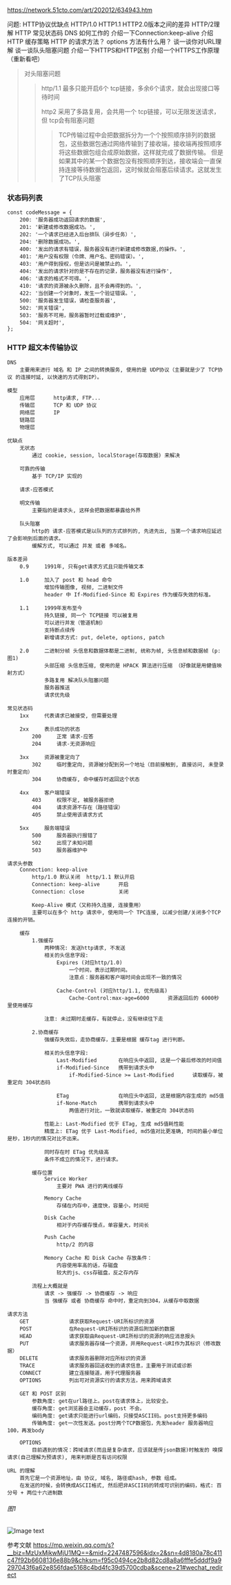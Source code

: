 https://network.51cto.com/art/202012/634943.htm


问题:
    HTTP协议优缺点
    HTTP/1.0 HTTP1.1 HTTP2.0版本之间的差异
    HTTP/2理解
    HTTP 常见状态码
    DNS 如何工作的
    介绍一下Connection:keep-alive
    介绍HTTP 缓存策略
    HTTP 的请求方法？
    options 方法有什么用？
    谈一谈你对URL理解
    谈一谈队头阻塞问题
    介绍一下HTTPS和HTTP区别
    介绍一个HTTPS工作原理（重新看吧）

>对头阻塞问题
>> http/1.1 最多只能开启6个 tcp链接，多余6个请求，就会出现接口等待时间
>>
>> http2 采用了多路复用，会共用一个 tcp链接，可以无限发送请求，但 tcp会有阻塞问题
>>> TCP传输过程中会把数据拆分为一个个按照顺序排列的数据包，这些数据包通过网络传输到了接收端，接收端再按照顺序将这些数据包组合成原始数据，这样就完成了数据传输。
>>> 但是如果其中的某一个数据包没有按照顺序到达，接收端会一直保持连接等待数据包返回，这时候就会阻塞后续请求。这就发生了TCP队头阻塞

### 状态码列表
```
const codeMessage = {
	200: '服务器成功返回请求的数据',
	201: '新建或修改数据成功。',
	202: '一个请求已经进入后台排队（异步任务）',
	204: '删除数据成功。',
	400: '发出的请求有错误，服务器没有进行新建或修改数据,的操作。',
	401: '用户没有权限（令牌、用户名、密码错误）。',
	403: '用户得到授权，但是访问是被禁止的。',
	404: '发出的请求针对的是不存在的记录，服务器没有进行操作',
	406: '请求的格式不可得。',
	410: '请求的资源被永久删除，且不会再得到的。',
	422: '当创建一个对象时，发生一个验证错误。',
	500: '服务器发生错误，请检查服务器',
	502: '网关错误',
	503: '服务不可用，服务器暂时过载或维护',
	504: '网关超时',
};
```


### HTTP 超文本传输协议

    DNS
        主要用来进行 域名 和 IP 之间的转换服务, 使用的是 UDP协议（主要就是少了 TCP协议 的连接时延, 以快速的方式得到IP）。

    模型
        应用层      http请求, FTP...
        传输层      TCP 和 UDP 协议
        网络层      IP
        链路层
        物理层

    优缺点
        无状态
            通过 cookie, session, localStorage(存取数据) 来解决

        可靠的传输
            基于 TCP/IP 实现的

        请求-应答模式

        明文传输
            主要指的是请求头, 这样会把数据都暴露给外界

        队头阻塞
            http的 请求-应答模式是以队列的方式排列的, 先进先出, 当第一个请求响应延迟了会影响到后面的请求。
            缓解方式, 可以通过 并发 或者 多域名。

    版本差异
        0.9     1991年, 只有get请求方式且只能传输文本

        1.0     加入了 post 和 head 命令
                增加传输图像, 视频, 二进制文件
                header 中 If-Modified-Since 和 Expires 作为缓存失效的标准。

        1.1     1999年发布至今
                持久链接, 同一个 TCP链接 可以被复用
                可以进行并发（管道机制）
                支持断点续传
                新增请求方式: put, delete, options, patch

        2.0     二进制分帧 头信息和数据体都是二进制, 统称为帧, 头信息帧和数据帧 (p: 图1)
                头部压缩 头信息压缩, 使用的是 HPACK 算法进行压缩 （好像就是用健值映射方式）
                多路复用 解决队头阻塞问题
                服务器推送
                请求优先级

    常见状态码
        1xx     代表请求已被接受, 但需要处理

        2xx     表示成功的状态
            200     正常 请求-应答
            204     请求-无资源响应

        3xx     资源被重定向了
            302     临时重定向, 资源被分配到另一个地址（目前接触到, 直接访问, 未登录时重定向）
            304     协商缓存, 命中缓存时返回这个状态

        4xx     客户端错误
            403     权限不足, 被服务器拒绝
            404     请求资源不存在（路径错误）
            405     禁止使用该请求方式

        5xx     服务端错误
            500     服务器执行报错了
            502     出现了未知问题
            503     服务器维护中

    请求头参数
        Connection: keep-alive
            http/1.0 默认关闭  http/1.1 默认开启
            Connection: keep-alive      开启
            Connection: close           关闭

            Keep-Alive 模式（又称持久连接, 连接重用）
            主要可以在多个 http 请求中, 使用同一个 TPC连接, 以减少创建/关闭多个TCP连接的开销。

        缓存
            1.强缓存
                两种情况: 发送http请求, 不发送
                相关的头信息字段:
                    Expires (对应http/1.0)
                        一个时间，表示过期时间。
                        注意点：服务器和客户端时间会出现不一致的情况

                    Cache-Control (对应http/1.1, 优先级高)
                        Cache-Control:max-age=6000      资源返回后的 6000秒 里使用缓存

                注意: 未过期时走缓存，有就停止，没有继续往下走

            2.协商缓存
                强缓存失效后，走协商缓存，主要是根据 缓存tag 进行判断。

                相关的头信息字段:
                    Last-Modified       在响应头中返回, 这是一个最后修改的时间值
                    if-Modified-Since   携带到请求头中
                        if-Modified-Since >= Last-Modified      读取缓存，被重定向 304状态码

                    ETag                在响应头中返回, 这是根据内容生成的 md5值
                    if-None-Match       携带到请求头中
                        两值进行对比，一致就读取缓存，被重定向 304状态码

                性能上: Last-Modified 优于 ETag, 生成 md5值耗性能
                精度上: ETag 优于 Last-Modified, md5值对比更准确, 时间的最小单位是秒，1秒内的情况对比不出来。

                同时存在时 ETag 优先级高
                条件不成立的情况下，进行请求。

            缓存位置
                Service Worker
                    主要对 PWA 进行的离线缓存

                Memory Cache
                    存储在内存中，速度快，容量小，时间短

                Disk Cache
                    相对于内存缓存慢点，单容量大，时间长

                Push Cache
                    http/2 的内容

                Memory Cache 和 Disk Cache 存放条件：
                    内容使用率高的话，存磁盘
                    较大的js、css存磁盘，反之存内存

            流程上大概就是
                请求 -> 强缓存 -> 协商缓存 -> 响应
                当 强缓存 或者 协商缓存 命中时，重定向到304，从缓存中取数据

    请求方法
        GET             请求获取Request-URI所标识的资源
        POST            在Request-URI所标识的资源后附加新的数据
        HEAD            请求获取由Request-URI所标识的资源的响应消息报头
        PUT             请求服务器存储一个资源，并用Request-URI作为其标识（修改数据）
        DELETE          请求服务器删除对应所标识的资源
        TRACE           请求服务器回送收到的请求信息，主要用于测试或诊断
        CONNECT         建立连接隧道，用于代理服务器
        OPTIONS         列出可对资源实行的请求方法，用来跨域请求

        GET 和 POST 区别
            参数角度: get在url路径上。post在请求体上，比较安全。
            缓存角度: get浏览器会主动缓存，post 不会。
            编码角度: get请求只能进行url编码，只接受ASCII码。post支持更多编码
            传输角度: get一次性发送。post分两个TCP数据包，先发header 服务器响应100，再发body

        OPTIONS
            目前遇到的情况：跨域请求(而且是复杂请求，应该就是传json数据)时触发的 嗅探请求(自己理解为预请求), 用来判断是否有访问权限

    URL 的理解
        首先它是一个资源地址，由 协议, 域名, 路径或hash, 参数 组成。
        在发送的时候，会转换成ASCII格式, 然后把非ASCII码的转成可识别的编码，格式: 百分号 + 两位十六进制数







###### 图1
![Image text](2.0%20%E4%BA%8C%E8%BF%9B%E5%88%B6%E5%88%86%E5%B8%A7.png)


参考文献
    https://mp.weixin.qq.com/s?__biz=MzUxMjkwMjU1MQ==&mid=2247487596&idx=2&sn=4d8180a78c411c47f92b6608136e88b9&chksm=f95c0494ce2b8d82cd8a8a6fffe5dddf9a9297043f6a62e856fdae5168c4bd4fc39d5700cdba&scene=21#wechat_redirect

